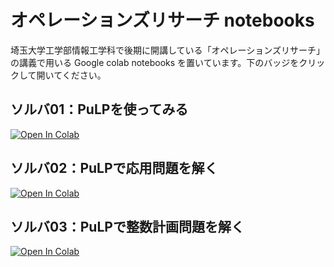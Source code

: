 # オペレーションズリサーチ notebooks
埼玉大学工学部情報工学科で後期に開講している「オペレーションズリサーチ」の講義で用いる Google colab notebooks を置いています。下のバッジをクリックして開いてください。

## ソルバ01：PuLPを使ってみる
[![Open In Colab](https://colab.research.google.com/assets/colab-badge.svg)](https://colab.research.google.com/github/matsunagalab/lecture_OR/blob/main/solver01.ipynb)

## ソルバ02：PuLPで応用問題を解く
[![Open In Colab](https://colab.research.google.com/assets/colab-badge.svg)](https://colab.research.google.com/github/matsunagalab/lecture_OR/blob/main/solver02.ipynb)

## ソルバ03：PuLPで整数計画問題を解く
[![Open In Colab](https://colab.research.google.com/assets/colab-badge.svg)](https://colab.research.google.com/github/matsunagalab/lecture_OR/blob/main/solver03.ipynb)
